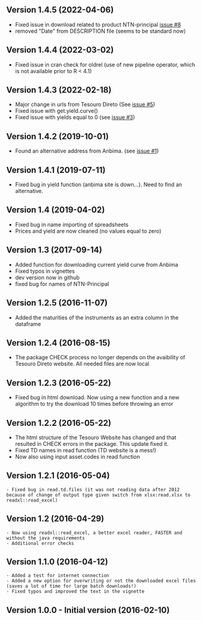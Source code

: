 ## Version 1.4.5 (2022-04-06)
  - Fixed issue in download related to product NTN-principal [issue #8](https://github.com/msperlin/GetTDData/issues/8)
  - removed "Date" from DESCRIPTION file (seems to be standard now)

## Version 1.4.4 (2022-03-02)
  - Fixed issue in cran check for oldrel (use of new pipeline operator, which is not available prior to R < 4.1)

## Version 1.4.3 (2022-02-18)
  - Major change in urls from Tesouro Direto (See [issue #5](https://github.com/msperlin/GetTDData/pull/5/))
  - Fixed issue with get.yield.curve() 
  - Fixed issue with yields equal to 0 (see [issue #3](https://github.com/msperlin/GetTDData/issues/3/))
  
## Version 1.4.2 (2019-10-01)
  - Found an alternative address from Anbima. (see [issue #1](https://github.com/msperlin/GetTDData/issues/1/))
  
## Version 1.4.1 (2019-07-11)
  - Fixed bug in yield function (anbima site is down...). Need to find an alternative.

## Version 1.4 (2019-04-02)
  - Fixed bug in name importing of spreadsheets
  - Prices and yield are now cleaned (no values equal to zero)
  
## Version 1.3 (2017-09-14)
  - Added function for downloading current yield curve from Anbima
  - Fixed typos in vignettes
  - dev version now in github
  - fixed bug for names of NTN-Principal

## Version 1.2.5 (2016-11-07)
  - Added the maturities of the instruments as an extra column in the dataframe

## Version 1.2.4 (2016-08-15)
  - The package CHECK process no longer depends on the avaibility of Tesouro Direto website. All needed files are now local

## Version 1.2.3 (2016-05-22)
  - Fixed bug in html download. Now using a new function and a new algorithm to try the download 10 times before throwing an error

## Version 1.2.2 (2016-05-22)
  - The html structure of the Tesouro Website has changed and that resulted in CHECK errors in the package. This update fixed it.
  - Fixed TD names in read function (TD website is a mess!)
  - Now also using input asset.codes in read function
	
## Version 1.2.1 (2016-05-04)
	- Fixed bug in read.td.files (it was not reading data after 2012 because of change of output type given switch from xlsx:read.xlsx to readxl::read_excel)

## Version 1.2 (2016-04-29)
	- Now using readxl::read_excel, a better excel reader, FASTER and without the java requirements
	- Additional error checks
	
## Version 1.1.0 (2016-04-12)
	- Added a test for internet connection
	- Added a new option for overwriting or not the downloaded excel files (saves a lot of time for large batch downloads!)
	- Fixed typos and improved the text in the vignette
  
## Version 1.0.0 - Initial version (2016-02-10)
